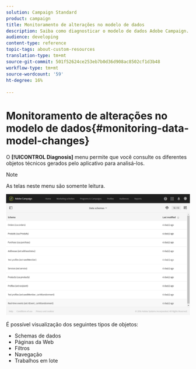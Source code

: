 ```yaml
---
solution: Campaign Standard
product: campaign
title: Monitoramento de alterações no modelo de dados
description: Saiba como diagnosticar o modelo de dados Adobe Campaign.
audience: developing
content-type: reference
topic-tags: about-custom-resources
translation-type: tm+mt
source-git-commit: 501f52624ce253eb7b0d36d908ac8502cf1d3b48
workflow-type: tm+mt
source-wordcount: '59'
ht-degree: 16%

---
```



# Monitoramento de alterações no modelo de dados{#monitoring-data-model-changes}

O **[!UICONTROL Diagnosis]** menu permite que você consulte os diferentes objetos técnicos gerados pelo aplicativo para analisá-los.

>[!NOTE]
>
>As telas neste menu são somente leitura.

![](assets/diagnostic.png)

É possível visualização dos seguintes tipos de objetos:

* Schemas de dados
* Páginas da Web
* Filtros
* Navegação
* Trabalhos em lote

